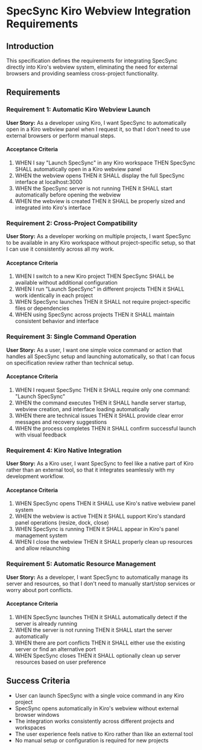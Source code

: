 # SpecSync Kiro Webview Integration Requirements

## Introduction

This specification defines the requirements for integrating SpecSync directly into Kiro's webview system, eliminating the need for external browsers and providing seamless cross-project functionality.

## Requirements

### Requirement 1: Automatic Kiro Webview Launch

**User Story:** As a developer using Kiro, I want SpecSync to automatically open in a Kiro webview panel when I request it, so that I don't need to use external browsers or perform manual steps.

#### Acceptance Criteria

1. WHEN I say "Launch SpecSync" in any Kiro workspace THEN SpecSync SHALL automatically open in a Kiro webview panel
2. WHEN the webview opens THEN it SHALL display the full SpecSync interface at localhost:3000
3. WHEN the SpecSync server is not running THEN it SHALL start automatically before opening the webview
4. WHEN the webview is created THEN it SHALL be properly sized and integrated into Kiro's interface

### Requirement 2: Cross-Project Compatibility

**User Story:** As a developer working on multiple projects, I want SpecSync to be available in any Kiro workspace without project-specific setup, so that I can use it consistently across all my work.

#### Acceptance Criteria

1. WHEN I switch to a new Kiro project THEN SpecSync SHALL be available without additional configuration
2. WHEN I run "Launch SpecSync" in different projects THEN it SHALL work identically in each project
3. WHEN SpecSync launches THEN it SHALL not require project-specific files or dependencies
4. WHEN using SpecSync across projects THEN it SHALL maintain consistent behavior and interface

### Requirement 3: Single Command Operation

**User Story:** As a user, I want one simple voice command or action that handles all SpecSync setup and launching automatically, so that I can focus on specification review rather than technical setup.

#### Acceptance Criteria

1. WHEN I request SpecSync THEN it SHALL require only one command: "Launch SpecSync"
2. WHEN the command executes THEN it SHALL handle server startup, webview creation, and interface loading automatically
3. WHEN there are technical issues THEN it SHALL provide clear error messages and recovery suggestions
4. WHEN the process completes THEN it SHALL confirm successful launch with visual feedback

### Requirement 4: Kiro Native Integration

**User Story:** As a Kiro user, I want SpecSync to feel like a native part of Kiro rather than an external tool, so that it integrates seamlessly with my development workflow.

#### Acceptance Criteria

1. WHEN SpecSync opens THEN it SHALL use Kiro's native webview panel system
2. WHEN the webview is active THEN it SHALL support Kiro's standard panel operations (resize, dock, close)
3. WHEN SpecSync is running THEN it SHALL appear in Kiro's panel management system
4. WHEN I close the webview THEN it SHALL properly clean up resources and allow relaunching

### Requirement 5: Automatic Resource Management

**User Story:** As a developer, I want SpecSync to automatically manage its server and resources, so that I don't need to manually start/stop services or worry about port conflicts.

#### Acceptance Criteria

1. WHEN SpecSync launches THEN it SHALL automatically detect if the server is already running
2. WHEN the server is not running THEN it SHALL start the server automatically
3. WHEN there are port conflicts THEN it SHALL either use the existing server or find an alternative port
4. WHEN SpecSync closes THEN it SHALL optionally clean up server resources based on user preference

## Success Criteria

- User can launch SpecSync with a single voice command in any Kiro project
- SpecSync opens automatically in Kiro's webview without external browser windows
- The integration works consistently across different projects and workspaces
- The user experience feels native to Kiro rather than like an external tool
- No manual setup or configuration is required for new projects